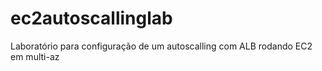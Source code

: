 # ec2autoscallinglab

Laboratório para configuração de um autoscalling com ALB rodando EC2 em multi-az
